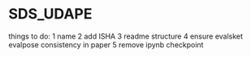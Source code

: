 # SDS_UDAPE

things to do:
1 name
2 add ISHA
3 readme structure 
4 ensure evalsket evalpose consistency in paper
5 remove ipynb checkpoint
